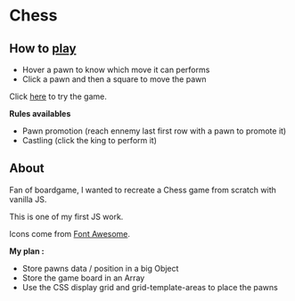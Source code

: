 # Chess

## How to [play](https://pierreyvesflamand.github.io/Chess/)

-   Hover a pawn to know which move it can performs
-   Click a pawn and then a square to move the pawn

Click [here](https://pierreyvesflamand.github.io/Chess/) to try the game.

**Rules availables**

-   Pawn promotion (reach ennemy last first row with a pawn to promote it)
-   Castling (click the king to perform it)

## About

Fan of boardgame, I wanted to recreate a Chess game from scratch with vanilla JS.

This is one of my first JS work.

Icons come from [Font Awesome](https://fontawesome.com/).

**My plan :**

-   Store pawns data / position in a big Object
-   Store the game board in an Array
-   Use the CSS display grid and grid-template-areas to place the pawns
